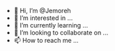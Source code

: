 - 👋 Hi, I’m @Jemoreh
- 👀 I’m interested in ...
- 🌱 I’m currently learning ...
- 💞️ I’m looking to collaborate on ...
- 📫 How to reach me ...

<!---
Jemoreh/Jemoreh is a ✨ special ✨ repository because its `README.md` (this file) appears on your GitHub profile.
You can click the Preview link to take a look at your changes.
--->
